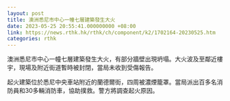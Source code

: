 ```yaml
---
layout: post
title: 澳洲悉尼市中心一幢七層建築發生大火
date: 2023-05-25 20:55:41.000000000 +08:00
link: https://news.rthk.hk/rthk/ch/component/k2/1702164-20230525.htm
categories: rthk
---
```


澳洲悉尼市中心一幢七層建築發生大火，有部分牆壁出現坍塌。大火波及至鄰近樓宇，現場及附近街道暫時被封閉，當局未收到受傷報告。

起火建築位於悉尼中央車站附近的蘭德爾街，四周被濃煙籠罩。當局派出百多名消防員和30多輛消防車，協助撲救。警方將調查起火原因。
